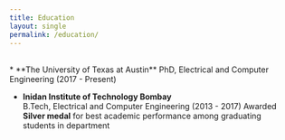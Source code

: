 ```yaml
---
title: Education
layout: single
permalink: /education/
---
```

<br> 
* **The University of Texas at Austin**  
PhD, Electrical and Computer Engineering (2017 - Present)

* **Inidan Institute of Technology Bombay**  
B.Tech, Electrical and Computer Engineering (2013 - 2017)
Awarded **Silver medal** for best academic performance among graduating students in department
